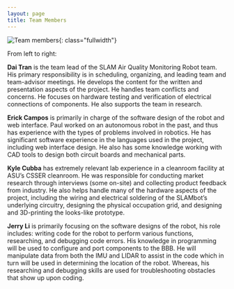 ```yaml
---
layout: page
title: Team Members
---
```


![Team members]({{site.url}}/images/BETELGEUSE.JPG){: class="fullwidth"}

From left to right: 

**Dai Tran** is the team lead of the SLAM Air Quality Monitoring Robot team. His primary
responsibility is in scheduling, organizing, and leading team and team-advisor meetings. He
develops the content for the written and presentation aspects of the project. He handles team
conflicts and concerns. He focuses on hardware testing and verification of electrical
connections of components. He also supports the team in research.

**Erick Campos** is primarily in charge of the software design of the robot and web interface. Paul worked on
an autonomous robot in the past, and thus has experience with the types of problems involved in
robotics. He has significant software experience in the languages used in the project, including
web interface design. He also has some knowledge working with CAD tools to design both
circuit boards and mechanical parts.

**Kyle Cubba** has extremely relevant lab experience in a cleanroom facility at ASU’s CSSER cleanroom.
He was responsible for conducting market research through interviews (some on-site) and
collecting product feedback from industry. He also helps handle many of the hardware aspects of
the project, including the wiring and electrical soldering of the SLAMbot’s underlying circuitry,
designing the physical occupation grid, and designing and 3D-printing the looks-like prototype.

**Jerry Li** is primarily focusing on the software designs of the robot, his role includes: writing code for
the robot to perform various functions, researching, and debugging code errors. His knowledge
in programming will be used to configure and port components to the BBB. He will manipulate
data from both the IMU and LIDAR to assist in the code which in turn will be used in
determining the location of the robot. Whereas, his researching and debugging skills are used for
troubleshooting obstacles that show up upon coding.


